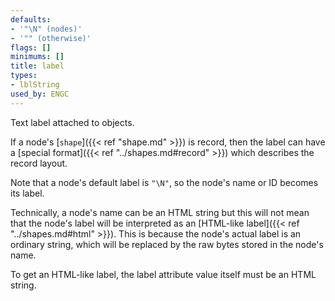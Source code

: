 ```yaml
---
defaults:
- '"\N" (nodes)'
- '"" (otherwise)'
flags: []
minimums: []
title: label
types:
- lblString
used_by: ENGC
---
```

Text label attached to objects.

If a node's [`shape`]({{< ref "shape.md" >}}) is record, then the label can
have a [special format]({{< ref "../shapes.md#record" >}})
which describes the record layout.

Note that a node's default label is `"\N"`, so the node's name or ID becomes
its label.

Technically, a node's name can be an HTML string but this will not mean that
the node's label will be interpreted as an [HTML-like
label]({{< ref "../shapes.md#html" >}}). This is because the node's actual label is an
ordinary string, which will be replaced by the raw bytes stored in the node's
name.

To get an HTML-like label, the label attribute value itself must be an HTML
string.
